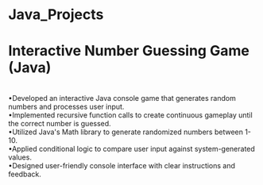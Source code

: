 # Java_Projects
<h1 style = text-decoration:"Underline">Interactive Number Guessing Game (Java)</h1><br>
•Developed an interactive Java console game that generates random numbers and processes user input.<br>
•Implemented recursive function calls to create continuous gameplay until the correct number is guessed.<br>
•Utilized Java's Math library to generate randomized numbers between 1-10.<br>
•Applied conditional logic to compare user input against system-generated values.<br>
•Designed user-friendly console interface with clear instructions and feedback.<br>
